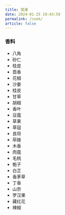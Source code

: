 ```yaml
---
title: 菜谱
date: 2024-01-25 19:43:59
permalink: /cook/
article: false
---
```


### 香料
- 八角
- 砂仁
- 桂皮
- 茴香
- 花椒
- 沙姜
- 桂皮
- 甘草
- 胡椒
- 香叶
- 豆蔻
- 草果
- 草寇
- 良将
- 荜拨
- 木香
- 肉蔻
- 毛桃
- 栀子
- 白芷
- 香茅草
- 丁香
- 山奈
- 罗汉果
- 藏红花
- 辣椒